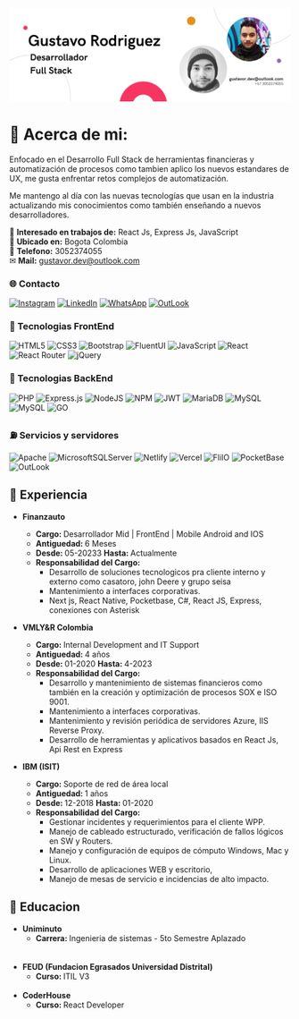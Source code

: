 ![banner](https://github.com/Gustavo19951/Gustavo19951/blob/main/Banner.png?raw=true)

# 💫 Acerca de mi:
Enfocado en el Desarrollo Full Stack de herramientas financieras y automatización de procesos
como tambien aplico los nuevos estandares de UX, me gusta enfrentar retos complejos de automatización.

Me mantengo al día con las nuevas tecnologías que usan en la industria actualizando mis conocimientos como también enseñando a nuevos desarrolladores.

🤝 <strong>Interesado en trabajos de:</strong> React Js, Express Js, JavaScript<br>
🌆 <strong>Ubicado en:</strong> Bogota Colombia<br>
📱 <strong>Telefono:</strong> 3052374055<br>
✉ <strong>Mail:</strong> gustavor.dev@outlook.com


### 🌐 Contacto
[![Instagram](https://img.shields.io/badge/Instagram-E4405F?style=for-the-badge&logo=instagram&logoColor=white)](https://instagram.com/Gus_Rodri1)
[![LinkedIn](https://img.shields.io/badge/LinkedIn-0077B5?style=for-the-badge&logo=linkedin&logoColor=white)](https://linkedin.com/in/gustavoadolforodriguezbernal) 
[![WhatsApp](https://img.shields.io/badge/WhatsApp-25D366?style=for-the-badge&logo=whatsapp&logoColor=white)](https://api.WhatsApp.com/send?phone=3052374055) 
[![OutLook](https://img.shields.io/badge/Microsoft_Outlook-0078D4?style=for-the-badge&logo=microsoft-outlook&logoColor=white)](mailto:gustavor.dev.outlook.com)


### 📱 Tecnologias FrontEnd
![HTML5](https://img.shields.io/badge/html5-%23E34F26.svg?style=for-the-badge&logo=html5&logoColor=white)
![CSS3](https://img.shields.io/badge/css3-%231572B6.svg?style=for-the-badge&logo=css3&logoColor=white)
![Bootstrap](https://img.shields.io/badge/bootstrap-%23563D7C.svg?style=for-the-badge&logo=bootstrap&logoColor=white)
![FluentUI](https://img.shields.io/badge/Fluent%20UI-%23000000.svg?style=for-the-badge&logo=microsoft&logoColor=white)
![JavaScript](https://img.shields.io/badge/javascript-%23323330.svg?style=for-the-badge&logo=javascript&logoColor=%23F7DF1E)
![React](https://img.shields.io/badge/react-%2320232a.svg?style=for-the-badge&logo=react&logoColor=%2361DAFB)
![React Router](https://img.shields.io/badge/React_Router-CA4245?style=for-the-badge&logo=react-router&logoColor=white)
![jQuery](https://img.shields.io/badge/jquery-%230769AD.svg?style=for-the-badge&logo=jquery&logoColor=white)


### 🧱 Tecnologias BackEnd
![PHP](https://img.shields.io/badge/php-%23777BB4.svg?style=for-the-badge&logo=php&logoColor=white)
![Express.js](https://img.shields.io/badge/express.js-%23404d59.svg?style=for-the-badge&logo=express&logoColor=%2361DAFB)
![NodeJS](https://img.shields.io/badge/node.js-6DA55F?style=for-the-badge&logo=node.js&logoColor=white)
![NPM](https://img.shields.io/badge/NPM-%23000000.svg?style=for-the-badge&logo=npm&logoColor=white)
![JWT](https://img.shields.io/badge/JWT-black?style=for-the-badge&logo=JSON%20web%20tokens)
![MariaDB](https://img.shields.io/badge/MariaDB-003545?style=for-the-badge&logo=mariadb&logoColor=white)
![MySQL](https://img.shields.io/badge/mysql-%2300f.svg?style=for-the-badge&logo=mysql&logoColor=white)
![MySQL](https://img.shields.io/badge/oracle-49111C?style=for-the-badge&logo=oracle&logoColor=white)
![GO](https://img.shields.io/badge/GO_LANG-F5F5F5?style=for-the-badge&logo=GO&logoColor=WHITE)


### ⛽ Servicios y servidores
![Apache](https://img.shields.io/badge/apache-%23D42029.svg?style=for-the-badge&logo=apache&logoColor=white)
![MicrosoftSQLServer](https://img.shields.io/badge/iis%20Sever-3366CC?style=for-the-badge&logo=microsoft&logoColor=white)
![Netlify](https://img.shields.io/badge/netlify-%23000000.svg?style=for-the-badge&logo=netlify&logoColor=#00C7B7)
![Vercel](https://img.shields.io/badge/VERCEL-%23000000.svg?style=for-the-badge&logo=vercel&logoColor=#00C7B7)
![FliIO](https://img.shields.io/badge/fly_io-%23563D7C.svg?style=for-the-badge&logo=icloud&logoColor=white)
![PocketBase](https://img.shields.io/badge/pocketbase-F5F5F5?style=for-the-badge&logo=pocketbase&logoColor=black)
![OutLook](https://img.shields.io/badge/microsoft_azure-0078D4?style=for-the-badge&logo=microsoft-azure&logoColor=white)


## 🦺 Experiencia

* <strong>Finanzauto</strong>
  * <strong>Cargo: </strong>Desarrollador Mid | FrontEnd | Mobile Android and IOS
  * <strong>Antiguedad: </strong>6 Meses
  * <strong>Desde: </strong> 05-20233 <strong>Hasta: </strong> Actualmente
  * <strong>Responsabilidad del Cargo: </strong>
    * Desarrollo de soluciones tecnologicos pra cliente interno y externo como casatoro, john Deere y grupo seisa
    * Mantenimiento a interfaces corporativas.
    * Next js, React Native, Pocketbase, C#, React JS, Express, conexiones con Asterisk


* <strong>VMLY&R Colombia</strong>
  * <strong>Cargo: </strong>Internal Development and IT Support
  * <strong>Antiguedad: </strong>4 años
  * <strong>Desde: </strong> 01-2020 <strong>Hasta: </strong> 4-2023
  * <strong>Responsabilidad del Cargo: </strong>
    * Desarrollo y mantenimiento de sistemas financieros como también en la creación y optimización de procesos SOX e ISO 9001.
    * Mantenimiento a interfaces corporativas.
    * Mantenimiento y revisión periódica de servidores Azure, IIS Reverse Proxy.
    * Desarrollo de herramientas y aplicativos basados en React Js, Api Rest en Express


* <strong>IBM (ISIT)</strong>
  * <strong>Cargo: </strong>Soporte de red de área local
  * <strong>Antiguedad: </strong>1 años
  * <strong>Desde: </strong> 12-2018 <strong>Hasta: </strong> 01-2020
  * <strong>Responsabilidad del Cargo: </strong>
    * Gestionar incidentes y requerimientos para el cliente WPP.
    * Manejo de cableado estructurado, verificación de fallos lógicos en SW y Routers.
    * Manejo y configuración de equipos de cómputo Windows, Mac y Linux.
    * Desarrollo de aplicaciones WEB y escritorio, 
    * Manejo de mesas de servicio e incidencias de alto impacto.

## 📖 Educacion

* <strong>Uniminuto</strong>
  * <strong>Carrera: </strong> Ingenieria de sistemas - 5to Semestre Aplazado
  <br>
  <br>
* <strong>FEUD (Fundacion Egrasados Universidad Distrital)</strong>
  * <strong>Curso: </strong> ITIL V3
    <br>
    <br>
* <strong>CoderHouse</strong>
  * <strong>Curso: </strong>React Developer

<br>
<br>
<br>

